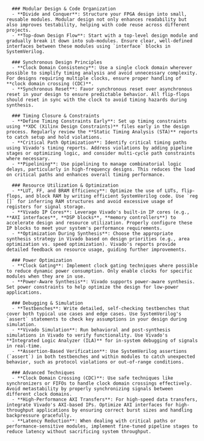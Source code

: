 
      ### Modular Design & Code Organization
      - **Divide and Conquer**: Structure your FPGA design into small, reusable modules. Modular design not only enhances readability but also improves testability, helping with code reuse across different projects.
      - **Top-down Design Flow**: Start with a top-level design module and gradually break it down into sub-modules. Ensure clear, well-defined interfaces between these modules using `interface` blocks in SystemVerilog.

      ### Synchronous Design Principles
      - **Clock Domain Consistency**: Use a single clock domain wherever possible to simplify timing analysis and avoid unnecessary complexity. For designs requiring multiple clocks, ensure proper handling of **clock domain crossing (CDC)**.
      - **Synchronous Reset**: Favor synchronous reset over asynchronous reset in your design to ensure predictable behavior. All flip-flops should reset in sync with the clock to avoid timing hazards during synthesis.

      ### Timing Closure & Constraints
      - **Define Timing Constraints Early**: Set up timing constraints using **XDC (Xilinx Design Constraints)** files early in the design process. Regularly review the **Static Timing Analysis (STA)** reports to catch setup and hold violations.
      - **Critical Path Optimization**: Identify critical timing paths using Vivado's timing reports. Address violations by adding pipeline stages or optimizing logic, and consider multi-cycle path constraints where necessary.
      - **Pipelining**: Use pipelining to manage combinatorial logic delays, particularly in high-frequency designs. This reduces the load on critical paths and enhances overall timing performance.

      ### Resource Utilization & Optimization
      - **LUT, FF, and BRAM Efficiency**: Optimize the use of LUTs, flip-flops, and block RAM by writing efficient SystemVerilog code. Use `reg []` for inferring RAM structures and avoid excessive usage of registers for signal storage.
      - **Vivado IP Cores**: Leverage Vivado's built-in IP cores (e.g., **AXI interfaces**, **DSP blocks**, **memory controllers**) to accelerate design and resource utilization. Properly configure these IP blocks to meet your system's performance requirements.
      - **Optimization During Synthesis**: Choose the appropriate synthesis strategy in Vivado based on design priorities (e.g., area optimization vs. speed optimization). Vivado's reports provide detailed feedback on resource usage, guiding further improvements.

      ### Power Optimization
      - **Clock Gating**: Implement clock gating techniques where possible to reduce dynamic power consumption. Only enable clocks for specific modules when they are in use.
      - **Power-Aware Synthesis**: Vivado supports power-aware synthesis. Set power constraints to help optimize the design for low-power applications.

      ### Debugging & Simulation
      - **Testbenches**: Write detailed, self-checking testbenches that cover both typical use cases and edge cases. Use SystemVerilog's `assert` statements to check key assumptions in your design during simulation.
      - **Vivado Simulation**: Run behavioral and post-synthesis simulations in Vivado to verify functionality. Use Vivado's **Integrated Logic Analyzer (ILA)** for in-system debugging of signals in real-time.
      - **Assertion-Based Verification**: Use SystemVerilog assertions (`assert`) in both testbenches and within modules to catch unexpected behavior, such as protocol violations or out-of-range conditions.

      ### Advanced Techniques
      - **Clock Domain Crossing (CDC)**: Use safe techniques like synchronizers or FIFOs to handle clock domain crossings effectively. Avoid metastability by properly synchronizing signals between different clock domains.
      - **High-Performance AXI Transfers**: For high-speed data transfers, integrate Vivado's AXI-based IPs. Optimize AXI interfaces for high-throughput applications by ensuring correct burst sizes and handling backpressure gracefully.
      - **Latency Reduction**: When dealing with critical paths or performance-sensitive modules, implement fine-tuned pipeline stages to reduce latency without sacrificing system throughput.
    